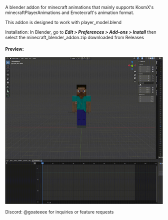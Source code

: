A blender addon for minecraft animations that mainly supports KosmX's minecraftPlayerAnimations and Emotecraft's animation format.

This addon is designed to work with player_model.blend

Installation: In Blender, go to **_Edit > Preferences > Add-ons > Install_** then select the minecraft_blender_addon.zip downloaded from Releases

#### Preview:

<img src="images/preview.gif" width="830" height="467"/>

Discord: @goateeee for inquiries or feature requests
